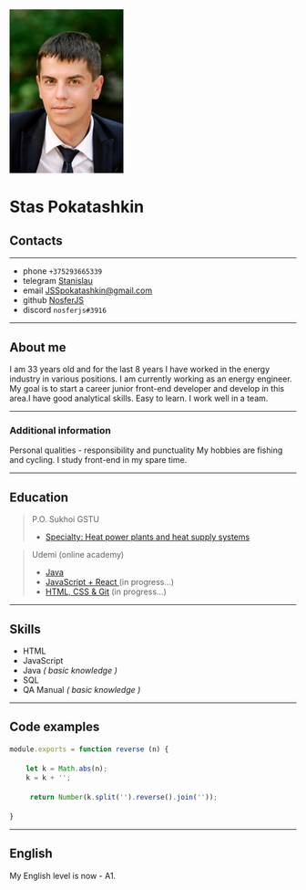 <img src = "photo.jpg" alt="photo" width = 200  >

# Stas Pokatashkin
##  Contacts
***
* phone `+375293665339`
* telegram  [Stanislau](https://t.me/NosferJS)    
* email JSSpokatashkin@gmail.com
* github    [NosferJS](https://github.com/NosferJS)
* discord   `nosferjs#3916`

***
## About me
I am 33 years old and for the last 8 years I have worked in the energy industry in various positions. I am currently working as an energy engineer.
My goal is to start a career junior front-end developer and develop in this area.I have good analytical skills. Easy to learn. I work well in a team. 
***
###  Additional information   
Personal qualities - responsibility and punctuality
My hobbies are fishing and cycling.
I study front-end in my spare time.
***
## Education
> P.O. Sukhoi GSTU  
> - [Specialty: Heat power plants and heat supply systems](https://www.gstu.by/education/the-first-stage-of-higher-education/1-43-01-05)


>Udemi (online academy)
> - [Java](https://www.udemy.com/course/java-oca-oracle/)
> - [JavaScript + React ](https://www.udemy.com/course/javascript_full/)(in progress...)
> - [HTML, CSS & Git](https://www.udemy.com/course/webdeveloper/) (in progress...)

***

## Skills
+ HTML
+ JavaScript
+ Java *( basic knowledge )*
+ SQL
+ QA Manual *( basic knowledge )*
***

## Code examples
```javascript
module.exports = function reverse (n) {
    
    let k = Math.abs(n);
    k = k + '';
 
     return Number(k.split('').reverse().join(''));
  
}
```
***

## English
My English level is now - A1. 


